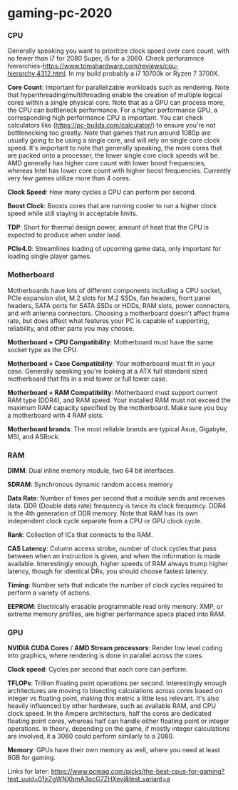 # gaming-pc-2020

### CPU
Generally speaking you want to prioritize clock speed over core count, with no fewer than i7 for 2080 Super, i5 for a 2060. Check perforamnce hierarchies-https://www.tomshardware.com/reviews/cpu-hierarchy,4312.html. In my build probably a i7 10700k or Ryzen 7 3700X.

**Core Count**: Important for parallelizable workloads such as rendering. Note that hyperthreading/multithreading enable the creation of multiple logical cores within a single physical core. Note that as a GPU can process more, the CPU can bottleneck performance. For a higher performance GPU, a corresponding high performance CPU is important. You can check calculators like (https://pc-builds.com/calculator/) to ensure you're not bottlenecking too greatly. Note that games that run around 1080p are usually going to be using a single core, and will rely on single core clock speed. It's important to note that generally speaking, the more cores that are packed onto a processer, the lower single core clock speeds will be. AMD generally has higher core count with lower boost frequencies, whereas Intel has lower core count with higher boost frequencies. Currently very few games utilize more than 4 cores. 

**Clock Speed**: How many cycles a CPU can perform per second. 

**Boost Clock**: Boosts cores that are running cooler to run a higher clock speed while still staying in acceptable limits.

**TDP**: Short for thermal design power, amount of heat that the CPU is expected to produce when under load. 

**PCIe4.0**: Streamlines loading of upcoming game data, only important for loading single player games. 

### Motherboard
Motherboards have lots of different components including a CPU socket, PCIe expansion slot, M.2 slots for M.2 SSDs, fan headers, front panel headers, SATA ports for SATA SSDs or HDDs, RAM slots, power connectors, and wifi antenna connectors. Choosing a motherboard doesn't affect frame rate, but does affect what features your PC is capable of supporting, reliability, and other parts you may choose.

**Motherboard + CPU Compatibility**: Motherboard must have the same socket type as the CPU. 

**Motherboard + Case Compatibility**: Your motherboard must fit in your case. Generally speaking you're looking at a ATX full standard sized motherboard that fits in a mid tower or full tower case.

**Motherboard + RAM Compatibility**: Motherbaord must support current RAM type (DDR4), and RAM speed. Your installed RAM must not exceed the maximum RAM capacity specified by the motherboard. Make sure you buy a motherboard with 4 RAM slots.

**Motherboard brands**: The most reliable brands are typical Asus, Gigabyte, MSI, and ASRock.

### RAM
**DIMM**: Dual inline memory module, two 64 bit interfaces. 

**SDRAM**: Synchronous dynamic random access memory

**Data Rate**: Number of times per second that a module sends and receives data. DDR (Double data rate) frequency is twice its clock frequency. DDR4 is the 4th generation of DDR memory. Note that RAM has its own independent clock cycle separate from a CPU or GPU clock cycle.

**Rank**: Collection of ICs that connects to the RAM. 

**CAS Latency**: Column access strobe, number of clock cycles that pass between when an instruction is given, and when the information is made available. Interestingly enough, higher speeds of RAM always trump higher latency, though for identical DRs, you should choose fastest latency.

**Timing**: Number sets that indicate the number of clock cycles required to perform a variety of actions. 

**EEPROM**: Electrically erasable programmable read only memory. XMP, or extreme memory profiles, are higher performance specs placed into RAM.

### GPU
**NVIDIA CUDA Cores** / **AMD Stream processors**: Render low level coding into graphics, where rendering is done in parallel across the cores. 

**Clock speed**: Cycles per second that each core can perform.

**TFLOPs**: Trillion floating point operations per second. Interestingly enough architectures are moving to bisecting calculations across cores based on integer vs floating point, making this metric a little less relevant. It's also heavily influenced by other hardware, such as available RAM, and CPU clock speed. In the Ampere architecture, half the cores are dedicated floating point cores, whereas half can handle either floating point or integer operations. In theory, depending on the game, if mostly integer calculations are involved, it a 3080 could perform similarly to a 2080.

**Memory**: GPUs have their own memory as well, where you need at least 8GB for gaming.


Links for later:
https://www.pcmag.com/picks/the-best-cpus-for-gaming?test_uuid=01jrZgWNXhmA3ocG7ZHXevj&test_variant=a
